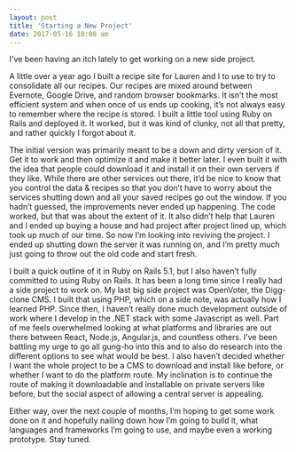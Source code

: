 ```yaml
---
layout: post
title: 'Starting a New Project'
date: 2017-05-16 10:00 am
---
```


I've been having an itch lately to get working on a new side project.

A little over a year ago I built a recipe site for Lauren and I to use to try to consolidate all our recipes. Our recipes are mixed around between Evernote, Google Drive, and random browser bookmarks. It isn’t the most efficient system and when once of us ends up cooking, it’s not always easy to remember where the recipe is stored. I built a little tool using Ruby on Rails and deployed it. It worked, but it was kind of clunky, not all that pretty, and rather quickly I forgot about it.

The initial version was primarily meant to be a down and dirty version of it. Get it to work and then optimize it and make it better later. I even built it with the idea that people could download it and install it on their own servers if they like. While there are other services out there, it’d be nice to know that you control the data &amp; recipes so that you don’t have to worry about the services shutting down and all your saved recipes go out the window. If you hadn’t guessed, the improvements never ended up happening. The code worked, but that was about the extent of it. It also didn’t help that Lauren and I ended up buying a house and had project after project lined up, which took up much of our time. So now I’m looking into reviving the project. I ended up shutting down the server it was running on, and I’m pretty much just going to throw out the old code and start fresh.

I built a quick outline of it in Ruby on Rails 5.1, but I also haven’t fully committed to using Ruby on Rails. It has been a long time since I really had a side project to work on. My last big side project was OpenVoter, the Digg-clone CMS. I built that using PHP, which on a side note, was actually how I learned PHP. Since then, I haven’t really done much development outside of work where I develop in the .NET stack with some Javascript as well. Part of me feels overwhelmed looking at what platforms and libraries are out there between React, Node.js, Angular.js, and countless others. I’ve been battling my urge to go all gung-ho into this and to also do research into the different options to see what would be best. I also haven’t decided whether I want the whole project to be a CMS to download and install like before, or whether I want to do the platform route. My inclination is to continue the route of making it downloadable and installable on private servers like before, but the social aspect of allowing a central server is appealing.

Either way, over the next couple of months, I’m hoping to get some work done on it and hopefully nailing down how I’m going to build it, what languages and frameworks I’m going to use, and maybe even a working prototype. Stay tuned.
